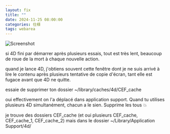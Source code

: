 ```yaml
---
layout: fix
title: ""
date: 2024-11-25 08:00:00
categories: 仕様
tags: webarea
---
```


![Screenshot](https://github.com/user-attachments/assets/f4f2460c-0ecb-4494-ad36-a80c9de96a5e)

si 4D fini par démarrer après plusieurs essais, tout est très lent, beaucoup de roue de la mort à chaque nouvelle action.

quand je lance 4D, j'obtiens souvent cette fenêtre dont je ne suis arrivé à lire le contenu après plusieurs tentative de copie d'écran, tant elle est fugace avant que 4D ne quitte. 

essaie de supprimer ton dossier ~/library/caches/4d/CEF_cache

oui effectivement on l'a déplacé dans application support.
Quand tu utilises plusieurs 4D simultanément, chacun a le sien. Supprime les tous 💥

je trouve des dossiers CEF_cache (et oui plusieurs CEF_cache, CEF_cache_1, CEF_cache_2) mais dans le dossier ~/Library/Application Support/4d/
